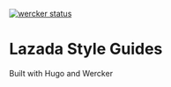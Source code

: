 [![wercker status](https://app.wercker.com/status/59aa158ac8729bcf152e565a763ca2ba/s/master "wercker status")](https://app.wercker.com/project/byKey/59aa158ac8729bcf152e565a763ca2ba)
# Lazada Style Guides

Built with Hugo and Wercker
